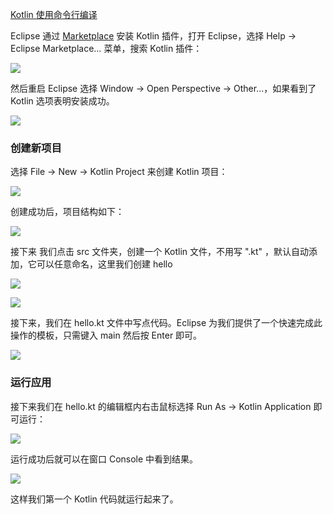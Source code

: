  [Kotlin 使用命令行编译](https://www.runoob.com/kotlin/kotlin-command-line.html "Kotlin 使用命令行编译")

Eclipse 通过 [Marketplace](http://marketplace.eclipse.org/marketplace-client-intro?mpc_install=2257536) 安装 Kotlin 插件，打开 Eclipse，选择 Help -> Eclipse Marketplace… 菜单，搜索 Kotlin 插件：

![](http://www.runoob.com/wp-content/uploads/2017/05/1495786776-7908-marketplace.png)

然后重启 Eclipse 选择 Window -> Open Perspective -> Other...，如果看到了 Kotlin 选项表明安装成功。

![](http://www.runoob.com/wp-content/uploads/2017/05/1495786776-5709-open-perspective.png)

### 创建新项目

选择 File -> New -> Kotlin Project 来创建 Kotlin 项目：

![](http://www.runoob.com/wp-content/uploads/2017/05/1495786778-5460-new-project.png)

创建成功后，项目结构如下：

![](http://www.runoob.com/wp-content/uploads/2017/05/1495786777-9346-empty-project.png)

接下来 我们点击 src 文件夹，创建一个 Kotlin 文件，不用写 ".kt" ，默认自动添加，它可以任意命名，这里我们创建 hello

![](http://www.runoob.com/wp-content/uploads/2017/05/1495786776-1595-eclipse-new-file-menu.png)

![](http://www.runoob.com/wp-content/uploads/2017/05/1495786776-6820-eclipse-new-file-wizard.png)

接下来，我们在 hello.kt 文件中写点代码。Eclipse 为我们提供了一个快速完成此操作的模板，只需键入 main 然后按 Enter 即可。

![](https://www.runoob.com/wp-content/uploads/2017/05/1495786776-3402-main.png)

### 运行应用

接下来我们在 hello.kt 的编辑框内右击鼠标选择 Run As -> Kotlin Application 即可运行：

![](http://www.runoob.com/wp-content/uploads/2017/05/1495786777-9024-run-as.png)

运行成功后就可以在窗口 Console 中看到结果。

![](http://www.runoob.com/wp-content/uploads/2017/05/1495786777-5056-output.png)

这样我们第一个 Kotlin 代码就运行起来了。
